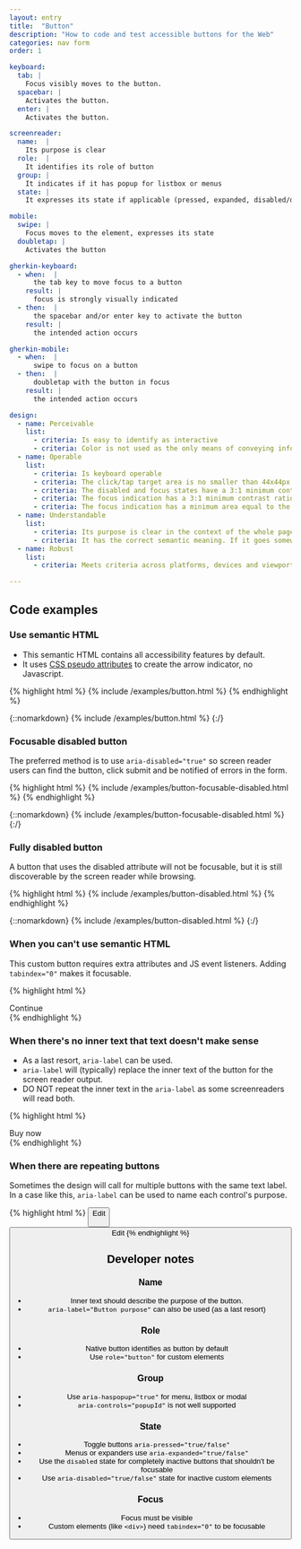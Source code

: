 ```yaml
---
layout: entry
title:  "Button"
description: "How to code and test accessible buttons for the Web"
categories: nav form
order: 1

keyboard:
  tab: |
    Focus visibly moves to the button.
  spacebar: |
    Activates the button.
  enter: |
    Activates the button.

screenreader:
  name:  |
    Its purpose is clear
  role:  |
    It identifies its role of button
  group: |
    It indicates if it has popup for listbox or menus
  state: |
    It expresses its state if applicable (pressed, expanded, disabled/dimmed/unavailable)

mobile:
  swipe: |
    Focus moves to the element, expresses its state
  doubletap: |
    Activates the button

gherkin-keyboard: 
  - when:  |
      the tab key to move focus to a button
    result: |
      focus is strongly visually indicated
  - then:  |
      the spacebar and/or enter key to activate the button
    result: |
      the intended action occurs

gherkin-mobile:
  - when:  |
      swipe to focus on a button
  - then:  |
      doubletap with the button in focus
    result: |
      the intended action occurs

design:
  - name: Perceivable
    list:
      - criteria: Is easy to identify as interactive
      - criteria: Color is not used as the only means of conveying information (error, success, pressed, expanded, etc)
  - name: Operable
    list:
      - criteria: Is keyboard operable
      - criteria: The click/tap target area is no smaller than 44x44px
      - criteria: The disabled and focus states have a 3:1 minimum contrast ratio against default
      - criteria: The focus indication has a 3:1 minimum contrast ratio against adjacent elements
      - criteria: The focus indication has a minimum area equal to the width of the element and 2px in height
  - name: Understandable
    list:
      - criteria: Its purpose is clear in the context of the whole page
      - criteria: It has the correct semantic meaning. If it goes somewhere, it’s a link (that can look like a button). If it does something, it’s a button (that can look like a link)
  - name: Robust
    list:
      - criteria: Meets criteria across platforms, devices and viewports

---
```


## Code examples

### Use semantic HTML

- This semantic HTML contains all accessibility features by default.
- It uses [CSS pseudo attributes](https://github.com/tmobile/magentaA11y/blob/main/_sass/modules/_button.scss) to create the arrow indicator, no Javascript.

{% highlight html %}
{% include /examples/button.html %}
{% endhighlight %}

{::nomarkdown}
<example>
{% include /examples/button.html %}
</example>
{:/}

### Focusable disabled button

The preferred method is to use `aria-disabled="true"` so screen reader users can find the button, click submit and be notified of errors in the form.

{% highlight html %}
{% include /examples/button-focusable-disabled.html %}
{% endhighlight %}

{::nomarkdown}
<example>
{% include /examples/button-focusable-disabled.html %}
</example>
{:/}

### Fully disabled button

A button that uses the disabled attribute will not be focusable, but it is still discoverable by the screen reader while browsing.

{% highlight html %}
{% include /examples/button-disabled.html %}
{% endhighlight %}

{::nomarkdown}
<example>
{% include /examples/button-disabled.html %}
</example>
{:/}

### When you can't use semantic HTML

This custom button requires extra attributes and JS event listeners. Adding `tabindex="0"` makes it focusable.

{% highlight html %}
<div role="button" tabindex="0">
  Continue
</div>
{% endhighlight %}

### When there's no inner text that text doesn't make sense

- As a last resort, `aria-label` can be used.
- `aria-label` will (typically) replace the inner text of the button for the screen reader output.
- DO NOT repeat the inner text in the `aria-label` as some screenreaders will read both.

{% highlight html %}
<div role="button" tabindex="0" aria-label="Continue">
  <!-- icon but no text -->
</div>

<div role="button" tabindex="0" aria-label="Add iPhone 17 to cart">
  Buy now <!-- Ambiguous text doesn't describe the intent -->
</div>
{% endhighlight %}


### When there are repeating buttons

Sometimes the design will call for multiple buttons with the same text label. In a case like this, `aria-label` can be used to name each control's purpose.

{% highlight html %}
<button aria-label="Edit payment date">
  Edit
</div>
<button aria-label="Edit payment amount">
  Edit
</div>
{% endhighlight %}

## Developer notes

### Name
- Inner text should describe the purpose of the button.
- `aria-label="Button purpose"` can also be used (as a last resort)

### Role
- Native button identifies as button by default
- Use `role="button"` for custom elements

### Group
- Use `aria-haspopup="true"` for menu, listbox or modal
- `aria-controls="popupId"` is not well supported

### State
- Toggle buttons `aria-pressed="true/false"`
- Menus or expanders use `aria-expanded="true/false"` 
- Use the `disabled` state for completely inactive buttons that shouldn't be focusable
- Use `aria-disabled="true/false"` state for inactive custom elements 

### Focus
- Focus must be visible
- Custom elements (like `<div>`) need `tabindex="0"` to be focusable